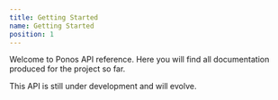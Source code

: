 ```yaml
---
title: Getting Started
name: Getting Started
position: 1
---
```


Welcome to Ponos API reference. Here you will find all documentation produced for the project so far.

This API is still under development and will evolve.
